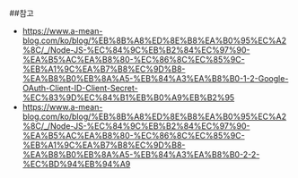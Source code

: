 ##참고
- https://www.a-mean-blog.com/ko/blog/%EB%8B%A8%ED%8E%B8%EA%B0%95%EC%A2%8C/_/Node-JS-%EC%84%9C%EB%B2%84%EC%97%90-%EA%B5%AC%EA%B8%80-%EC%86%8C%EC%85%9C-%EB%A1%9C%EA%B7%B8%EC%9D%B8-%EA%B8%B0%EB%8A%A5-%EB%84%A3%EA%B8%B0-1-2-Google-OAuth-Client-ID-Client-Secret-%EC%83%9D%EC%84%B1%EB%B0%A9%EB%B2%95
- https://www.a-mean-blog.com/ko/blog/%EB%8B%A8%ED%8E%B8%EA%B0%95%EC%A2%8C/_/Node-JS-%EC%84%9C%EB%B2%84%EC%97%90-%EA%B5%AC%EA%B8%80-%EC%86%8C%EC%85%9C-%EB%A1%9C%EA%B7%B8%EC%9D%B8-%EA%B8%B0%EB%8A%A5-%EB%84%A3%EA%B8%B0-2-2-%EC%BD%94%EB%94%A9